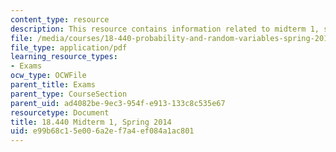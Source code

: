 ```yaml
---
content_type: resource
description: This resource contains information related to midterm 1, spring 2014.
file: /media/courses/18-440-probability-and-random-variables-spring-2014/e99b68c15e006a2ef7a4ef084a1ac801_MIT18_440S14_mid1_2014.pdf
file_type: application/pdf
learning_resource_types:
- Exams
ocw_type: OCWFile
parent_title: Exams
parent_type: CourseSection
parent_uid: ad4082be-9ec3-954f-e913-133c8c535e67
resourcetype: Document
title: 18.440 Midterm 1, Spring 2014
uid: e99b68c1-5e00-6a2e-f7a4-ef084a1ac801
---
```

